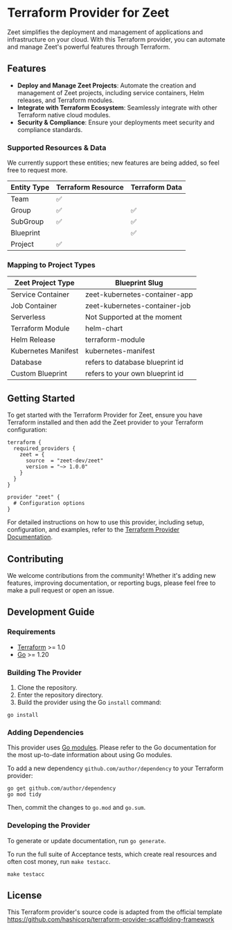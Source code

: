 # Terraform Provider for Zeet

Zeet simplifies the deployment and management of applications and infrastructure on your cloud. With this Terraform
provider, you can automate and manage Zeet's powerful features through Terraform.

## Features

- **Deploy and Manage Zeet Projects**: Automate the creation and management of Zeet projects, including service
  containers, Helm releases, and Terraform modules.
- **Integrate with Terraform Ecosystem**: Seamlessly integrate with other Terraform native cloud modules.
- **Security & Compliance**: Ensure your deployments meet security and compliance standards.

### Supported Resources & Data

We currently support these entities; new features are being added, so feel free to request more.

| Entity Type | Terraform Resource | Terraform Data |
| ----------- | ------------------ | -------------- |
| Team        | ✅                 |                |
| Group       | ✅                 | ✅             |
| SubGroup    | ✅                 | ✅             |
| Blueprint   |                    | ✅             |
| Project     | ✅                 |                |

### Mapping to Project Types

| Zeet Project Type   | Blueprint Slug                  |
| ------------------- | ------------------------------- |
| Service Container   | zeet-kubernetes-container-app   |
| Job Container       | zeet-kubernetes-container-job   |
| Serverless          | Not Supported at the moment     |
| Terraform Module    | helm-chart                      |
| Helm Release        | terraform-module                |
| Kubernetes Manifest | kubernetes-manifest             |
| Database            | refers to database blueprint id |
| Custom Blueprint    | refers to your own blueprint id |

## Getting Started

To get started with the Terraform Provider for Zeet, ensure you have Terraform installed and then add the Zeet provider
to your Terraform configuration:

```hcl
terraform {
  required_providers {
    zeet = {
      source  = "zeet-dev/zeet"
      version = "~> 1.0.0"
    }
  }
}

provider "zeet" {
  # Configuration options
}
```

For detailed instructions on how to use this provider, including setup, configuration, and examples, refer to the
[Terraform Provider Documentation](https://registry.terraform.io/providers/zeet-dev/zeet/latest/docs).

## Contributing

We welcome contributions from the community! Whether it's adding new features, improving documentation, or reporting
bugs, please feel free to make a pull request or open an issue.

## Development Guide

### Requirements

- [Terraform](https://developer.hashicorp.com/terraform/downloads) >= 1.0
- [Go](https://golang.org/doc/install) >= 1.20

### Building The Provider

1. Clone the repository.
2. Enter the repository directory.
3. Build the provider using the Go `install` command:

```shell
go install
```

### Adding Dependencies

This provider uses [Go modules](https://github.com/golang/go/wiki/Modules). Please refer to the Go documentation for the
most up-to-date information about using Go modules.

To add a new dependency `github.com/author/dependency` to your Terraform provider:

```shell
go get github.com/author/dependency
go mod tidy
```

Then, commit the changes to `go.mod` and `go.sum`.

### Developing the Provider

To generate or update documentation, run `go generate`.

To run the full suite of Acceptance tests, which create real resources and often cost money, run `make testacc`.

```shell
make testacc
```

## License

This Terraform provider's source code is adapted from the official template
https://github.com/hashicorp/terraform-provider-scaffolding-framework
